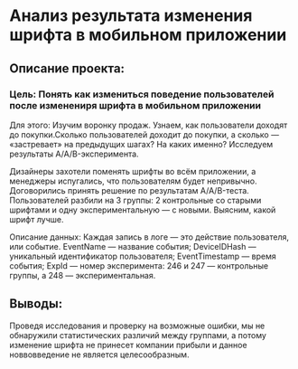 # Анализ результата изменения шрифта в мобильном приложении
## Описание проекта: 
### Цель: Понять как измениться поведение пользователей после изменениря шрифта в мобильном приложении

Для этого: Изучим воронку продаж. Узнаем, как пользователи доходят до покупки.Сколько пользователей доходит до покупки, а сколько — «застревает» на предыдущих шагах? На каких именно? Исследуем результаты A/A/B-эксперимента.

Дизайнеры захотели поменять шрифты во всём приложении, а менеджеры испугались, что пользователям будет непривычно. Договорились принять решение по результатам A/A/B-теста. Пользователей разбили на 3 группы: 2 контрольные со старыми шрифтами и одну экспериментальную — с новыми. Выясним, какой шрифт лучше.

Описание данных:
Каждая запись в логе — это действие пользователя, или событие.
EventName — название события;
DeviceIDHash — уникальный идентификатор пользователя;
EventTimestamp — время события;
ExpId — номер эксперимента: 246 и 247 — контрольные группы, а 248 — экспериментальная.

## Выводы: 
Проведя исследования и проверку на возможные ошибки, мы не обнаружили статистических различий между группами, а потому изменение шрифта не принесет компании прибыли и данное новвовведение не является целесообразным.

